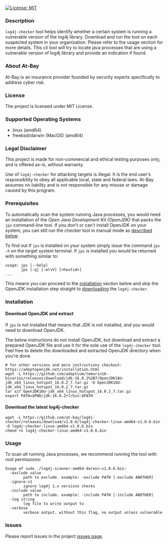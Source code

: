 [![License: MIT](https://img.shields.io/badge/License-MIT-yellow.svg)](https://opensource.org/licenses/MIT)

### Description
`log4j-checker` tool helps identify whether a certain system is running a vulnerable version of the log4j library. Download and run the tool on each suspected system in your organization. Please refer to the usage section for more details.
This cli tool will try to locate java processes that are using a vulnerable version of log4j library and provide an indication if found.

### About At-Bay
At-Bay is an insurance provider founded by security experts specifically to address cyber risk.

### License
The project is licensed under MIT License.

### Supported Operating Systems
* linux (amd64)
* freebsd/darwin (MacOS) (amd64)

### Legal Disclaimer
This project is made for non-commercial and ethical testing purposes only, and is offered as-is, without warranty. 

Use of `log4j-checker` for attacking targets is illegal. It is the end user's responsibility to obey all applicable local, state and federal laws. At-Bay assumes no liability and is not responsible for any misuse or damage caused by this program.


### Prerequisites
To automatically scan the system running Java processes, you would need an installation of the *Open Java Development Kit (OpenJDK)* that packs the `jps` command-line tool. If you don't or can't install OpenJDK on your system, you can still run the checker tool in manual mode as [described below](#Usage).

To find out if `jps` is installed on your system simply issue the command `jps -h` on the target system terminal.
If `jps` is installed you would be returned with something similar to:
```shell
usage: jps [--help]
       jps [-q] [-mlvV] [<hostid>]
...
```
This means you can proceed to the [installation](#Installation) section below and skip the OpenJDK installation step straight to [downloading](#MyHeading) the `log4j-checker`.

### Installation
#### Download OpenJDK and extract
If `jps` is not installed that means that JDK is not installed, and you would need to download OpenJDK.

The below instructions do not install OpenJDK, but download and extract a prepared OpenJDK file and use it for the sole use of the `log4j-checker` tool. Feel free to delete the downloaded and extracted OpenJDK directory when you're done.
```shell
# for other versions and more instructions checkout: https://adoptopenjdk.net/installation.html
wget -L https://github.com/adoptium/temurin16-binaries/releases/download/jdk-16.0.2%2B7/OpenJDK16U-jdk_x64_linux_hotspot_16.0.2_7.tar.gz -O OpenJDK16U-jdk_x64_linux_hotspot_16.0.2_7.tar.gz
tar xzf OpenJDK16U-jdk_x64_linux_hotspot_16.0.2_7.tar.gz
export PATH=$PWD/jdk-16.0.2+7/bin:$PATH
```
#### <a id="MyHeading"></a> Download the latest log4j-checker
```shell
wget -L https://github.com/at-bay/log4j-checker/releases/download/v1.0.6/log4j-checker-linux-amd64-v1.0.6.bin -O log4j-checker-linux-amd64-v1.0.6.bin
chmod +x log4j-checker-linux-amd64-v1.0.6.bin
```

### Usage
To scan *all* running Java processes, we recommend running the tool with root permissions:
```
Usage of sudo ./log4j-scanner-amd64-darwin-v1.0.6.bin:
  -exclude value
        path to exclude. example: -exclude PATH [-exclude ANOTHER]
  -ignore-v1
        ignore log4j 1.x versions checks
  -include value
        path to include. example: -include PATH [-include ANOTHER]
  -log string
        log file to write output to
  -verbose
        verbose output. without this flag, no output unless vulnerable
```

### Issues
Please report issues in the project [issues page](https://github.com/at-bay/log4j-checker/issues).